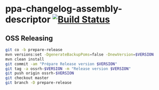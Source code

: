 # ppa-changelog-assembly-descriptor [![Build Status](https://travis-ci.com/agrica/ppa-changelog-assembly-descriptor.svg?branch=master)](https://travis-ci.com/agrica/ppa-changelog-assembly-descriptor)


## OSS Releasing
```bash
git co -b prepare-release
mvn versions:set -DgenerateBackupPoms=false -DnewVersion=$VERSION
mvn clean install
git commit -am "Prépare Release version $VERSION"
git tag -a ossrh-$VERSION -m "Release version $VERSION"
git push origin ossrh-$VERSION
git checkout master
git branch -D prepare-release
```
